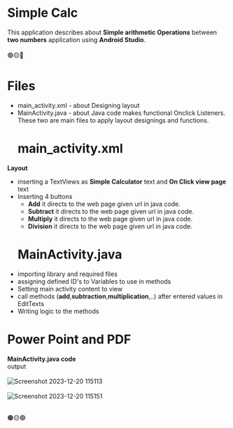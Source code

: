 # Simple Calc

This application describes about **Simple arithmetic Operations** between **two numbers** application using **Android Studio**.<br> <br>
🟢🟡🔴
# Files
- main_activity.xml - about Designing layout
- MainActivity.java - about Java code makes functional Onclick Listeners.
  These two are main files to apply layout designings and functions.<br>
  # main_activity.xml
**Layout**<br>
- inserting a TextViews as **Simple Calculator** text and **On Click view page** text
- Inserting 4 buttons
  - **Add** it directs to the web page given url in java code.
  - **Subtract** it directs to the web page given url in java code.
  - **Multiply** it directs to the web page given url in java code.
  - **Division** it directs to the web page given url in java code. 
  # MainActivity.java
- importing library and required files
- assigning defined ID's to Variables to use in methods
- Setting main activity content to view
- call methods (**add**,**subtraction**,**multiplication**,..) after entered values in EditTexts
- Writing logic to the methods

# Power Point and PDF 

**MainActivity.java code**<br>
output<br><br>
![Screenshot 2023-12-20 115113](https://github.com/Aditya0452/calc/assets/113375555/02af6891-542c-4dff-b992-40659d7f11bf)<br><br>
![Screenshot 2023-12-20 115151](https://github.com/Aditya0452/calc/assets/113375555/0ffe58e9-24a4-408c-a80a-649c860918c2)<br><br>

🟠🟡🟢<br>
